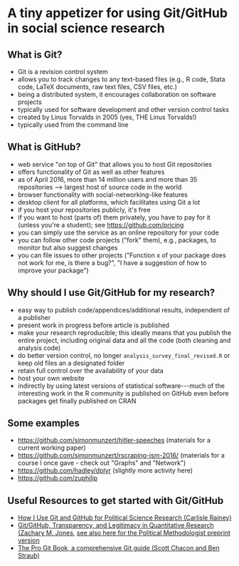 # A tiny appetizer for using Git/GitHub in social science research

## What is Git?

- Git is a revision control system
- allows you to track changes to any text-based files (e.g., R code, Stata code, LaTeX documents, raw text files, CSV files, etc.)
- being a distributed system, it encourages collaboration on software projects
- typically used for software development and other version control tasks
- created by Linus Torvalds in 2005 (yes, THE Linus Torvalds!)
- typically used from the command line

## What is GitHub?

- web service "on top of Git" that allows you to host Git repositories
- offers functionality of Git as well as other features
- as of April 2016, more than 14 million users and more than 35 repositories --> largest host of source code in the world
- browser functionality with social-networking-like features
- desktop client for all platforms, which facilitates using Git a lot
- if you host your repositories publicly, it's free
- if you want to host (parts of) them privately, you have to pay for it (unless you're a student); see https://github.com/pricing
- you can simply use the service as an online repository for your code
- you can follow other code projects ("fork" them), e.g., packages, to monitor but also suggest changes
- you can file issues to other projects ("Function x of your package does not work for me, is there a bug?", "I have a suggestion of how to improve your package")


## Why should I use Git/GitHub for my research?

- easy way to publish code/appendices/additional results, independent of a publisher
- present work in progress before article is published
- make your research reproducible; this ideally means that you publish the entire project, including original data and all the code (both cleaning and analysis code)
- do better version control, no longer `analysis_survey_final_revised.R` or keep old files an a designated folder
- retain full control over the availability of your data
- host your own website
- indirectly by using latest versions of statistical software---much of the interesting work in the R community is published on GitHub even before packages get finally published on CRAN


## Some examples

- https://github.com/simonmunzert/hitler-speeches (materials for a current working paper)
- https://github.com/simonmunzert/rscraping-jsm-2016/ (materials for a course I once gave - check out "Graphs" and "Network")
- https://github.com/hadley/dplyr (slightly more activity here)
- https://github.com/zuphilip


## Useful Resources to get started with Git/GitHub

- [How I Use Git and GitHub for Political Science Research (Carlisle Rainey)](https://github.com/carlislerainey/git-for-political-science/blob/master/git.md)
- [Git/GitHub, Transparency, and Legitimacy in Quantitative Research (Zachary M. Jones](http://zmjones.com/git/), [see also here for the Political Methodologist preprint version](http://zmjones.com/static/papers/git_tpm.pdf)
- [The Pro Git Book, a comprehensive Git guide (Scott Chacon and Ben Straub)](https://git-scm.com/book/en/v2)
